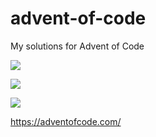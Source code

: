 # advent-of-code
My solutions for Advent of Code

![](https://img.shields.io/badge/day%20📅-4-blue)

![](https://img.shields.io/badge/stars%20⭐-6-yellow)

![](https://img.shields.io/badge/days%20completed-3-red)

https://adventofcode.com/
